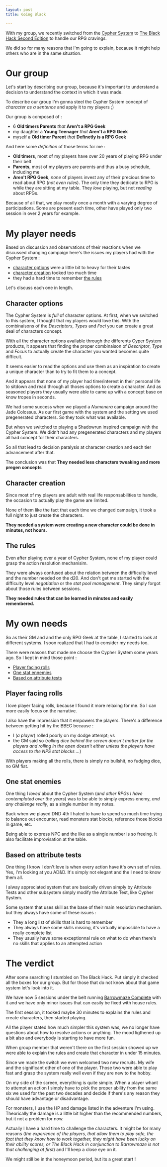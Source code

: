 ```yaml
---
layout: post
title: Going Black

---
```


With my group, we recently switched from the [Cypher System](http://cypher-system.com/) to [The Black Hack Second Edition](https://www.drivethrurpg.com/product/255088/The-Black-Hack-Second-Edition) to handle our RPG cravings. 

We did so for many reasons that I'm going to explain, because it might help others who are in the same situation.


# Our group

Let's start by describing our group, because it's important to understand a decision to understand the context in which it was made.

To describe our group I'm gonna steel the Cypher System concept of _character as a sentence_ and apply it to my players ;)

Our group is composed of  :
* 6 **Old timers Parents** _that_ **Aren't a RPG Geek**
* my daughter a **Young Teenager** _that_ **Aren't a RPG Geek**
* myself a **Old timer Parent** _that_ **Definetly is a RPG Geek**

And here some _definition_ of those terms for me : 

* **Old timers**, most of my players have over 20 years of playing RPG under their belt
* **Parents**, most of my players are parents and thus a busy schedule, including me
* **Aren't RPG Geek**, _none_ of players invest any of their precious time to read about RPG (_not even rules_). The only time they dedicate to RPG is while they are sitting at my table. They _love_ playing, but not _reading_ about RPGs.

Because of all that, we play mostly once a month with a varying degree of participations. Some are present each time, other have played only two session in over 2 years for example. 

# My player needs

Based on discussion and observations of their reactions when we discussed changing campaign here's the issues my players had with the Cypher System :

* [character options](#character-options) were a little bit to heavy for their tastes
* [character creation](#character-creation) tooked too much time
* they had a hard time to remember [the rules](#the-rules)

Let's discuss each one in length.

## Character options

The Cypher System is _full_ of character options. At first, when we switched to this system, I thought that my players would love this.  With the combinaisons of the _Descriptors_, _Types_ and _Foci_ you can create a great deal of characters concept.

With all the character options available through the differents Cyper System products, it appears that finding the proper combinaison of _Descriptor_, _Type_ and _Focus_ to actually create the character you wanted becomes quite difficult.

It seems easier to read the options and use them as an inspiration to create a unique character than to try to fit them to a concept.

And it appears that none of my player had time/interest in their personal life to sitdown and read through all thoses options to create a character.  And as seasoned players they usually were able to came up with a concept base on know tropes in seconds.

We had some success when we played a _Numenera_ campaign around the Jade Colossus. As our first game with the system and the setting we used pregenerated characters. So they took what was available. 

But when we switched to playing a Shadowrun inspired campaign with the Cypher System. We didn't had any pregenerated characters and my players all had concept for their characters.

So all that lead to decision paralysis at character creation and each tier advancement after that.

The conclusion was that **They needed less characters tweaking and more pregen concepts**

## Character creation

Since most of my players are adult with real life responsabilities to handle, the occasion to actually play the game are limited. 

None of them like the fact that each time we changed campaign, it took a full night to just create the characters.

**They needed a system were creating a new character could be done in minutes, not hours.** 

## The rules 

Even after playing over a year of Cypher System, none of my player could grasp the action resolution mechanisim.

They were always confused about the relation between the difficulty level and the number needed on the d20. And don't get me started with the difficulty level _negotiation_ or the _stat pool management_. They simply forgot about those rules between sessions.
 
 **They needed rules that can be learned in minutes and easily remembered.**

# My own needs

So as their GM and and the only RPG Geek at the table, I started to look at different systems. I soon realized that I had to consider my needs too. 

There were reasons that made me choose the Cypher System some years ago. So I kept in mind those point :
* [Player facing rolls](#player-facing-rolls)
* [One stat ennemies](#one-stat-ennemies)
* [Based on attribute tests](#based-on-attribute-tests)

## Player facing rolls

I love player facing rolls, because I found it more relaxing for me. So I can more easily focus on the narrative.

I also have the impression that it empowers the players.
There's a difference between getting hit by the BBEG because :
* I (_a player_) rolled poorly on my dodge attempt; vs
* the GM said so (_rolling dice behind the screen doesn't matter for the players and rolling in the open doesn't either unless the players have access to the NPS stat blocks ..._)

With players making all the rolls, there is simply no bullshit, no fudging dice, no GM fiat.

## One stat enemies

One thing I _loved_ about the Cypher System (_and other RPGs I have contemplated over the years_) was to be able to simply express enemy, _and any challenge really_, as a single number in my notes.

Back when we played DND 4th I hated to have to spend so much time trying to balance out encounter, read monsters stat blocks, reference those blocks in game, etc.

Being able to express NPC and the like as a single number is so freeing. It also facilitate improvisation at the table. 

## Based on attribute tests

One thing I know I don't love is when every action have it's own set of rules. Yes, I'm looking at you AD&D. It's simply not elegant and the I need to know them all.

I alway appreciated system that are basically driven simply by Attribute Tests and other subsystem simply modify the Attribute Test, like Cypher System.

Some system that uses skill as the base of their main resolution mechanism. but they always have some of these issues :
* They a long list of skills that is hard to remember
* They always have some skills missing, it's virtually impossible to have a really complete list
* They usually have some exceptionnal rule on what to do when there's no skills that applies to an attempted action

# The verdict

After some searching I stumbled on The Black Hack. Put simply it checked all the boxes for our group. But for those that do not know about that game system let's look into it.

We have now 5 sessions under the belt running [Barrowmaze Complete](https://www.drivethrurpg.com/product/139762/Barrowmaze-Complete) with it and we have only minor issues that can easily be fixed with house rules. 

The first session, it tooked maybe 30 minutes to explains the rules and create characters, then started playing.

All the player stated how much simpler this system was, we no longer have questions about how to resolve actions or anything. The mood ligthened up a bit also and everybody is starting to have more fun.

When group member that weren't there on the first session showed up we were able to explain the rules and create that character in under 15 minutes. 

Since we made the switch we even welcomed two new recruits. My wife and the significant other of one of the player. Those two were able to play fast and grasp the system really well even if they are new to the hobby.

On my side of the screen, everything is quite simple. When a player whant to attempt an action I simply have to pick the proper ability from the same six we used for the past two decades and decide if there's any reason they should have advantage or disadvantage.

For monsters, I use the HP and damage listed in the adventure I'm using. Theorically the damage is a little bit higher than the recommended numbers, but it not a problem for now.

Actually I have a hard time to challenge the characters. It might be for many reasons (_the experience of the players, that allow them to play safe, the fact that they know how to work together, they might have been lucky on their ability scores, or The Black Hack in conjunction to Barrowmaze is not that challenging at first_) and I'll keep a close eye on it.

We might still be in the honeymoon period, but its a great start !




<!--stackedit_data:
eyJwcm9wZXJ0aWVzIjoidGl0bGU6IEdvaW5nIEJsYWNrXG4iLC
JoaXN0b3J5IjpbMjk0MTg3Nzg3LDYzODE2Njg0NywtNTg3ODI0
NDM3LC02MTQ5MTMyNzAsNjM0MDM5NjE2LDI4ODYwMDAyMCwtMj
QwNzMwNDQsLTE2MTY2NDA1OTFdfQ==
-->